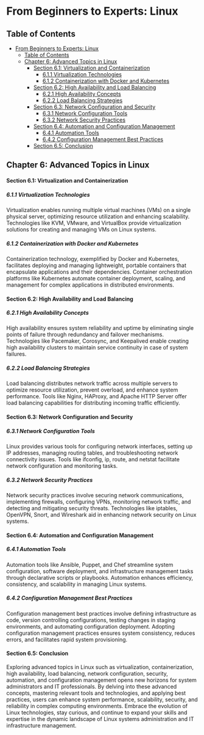 # From Beginners to Experts: Linux

## Table of Contents

- [From Beginners to Experts: Linux](#from-beginners-to-experts-linux)
  - [Table of Contents](#table-of-content)
  - [Chapter 6: Advanced Topics in Linux](#chapter-6-advanced-topics-in-linux)
      - [Section 6.1: Virtualization and Containerization](#section-61-virtualization-and-containerization)
        - [6.1.1 Virtualization Technologies](#611-virtualization-technologies)
        - [6.1.2 Containerization with Docker and Kubernetes](#612-containerization-with-docker-and-kubernetes)
      - [Section 6.2: High Availability and Load Balancing](#section-62-high-availability-and-load-balancing)
        - [6.2.1 High Availability Concepts](#621-high-availability-concepts)
        - [6.2.2 Load Balancing Strategies](#622-load-balancing-strategies)
      - [Section 6.3: Network Configuration and Security](#section-63-network-configuration-and-security)
        - [6.3.1 Network Configuration Tools](#631-network-configuration-tools)
        - [6.3.2 Network Security Practices](#632-network-security-practices)
      - [Section 6.4: Automation and Configuration Management](#section-64-automation-and-configuration-management)
        - [6.4.1 Automation Tools](#641-automation-tools)
        - [6.4.2 Configuration Management Best Practices](#642-configuration-management-best-practices)
      - [Section 6.5: Conclusion](#section-65-conclusion)

## Chapter 6: Advanced Topics in Linux

#### Section 6.1: Virtualization and Containerization

##### 6.1.1 Virtualization Technologies

Virtualization enables running multiple virtual machines (VMs) on a single physical server, optimizing resource utilization and enhancing scalability. Technologies like KVM, VMware, and VirtualBox provide virtualization solutions for creating and managing VMs on Linux systems.

##### 6.1.2 Containerization with Docker and Kubernetes

Containerization technology, exemplified by Docker and Kubernetes, facilitates deploying and managing lightweight, portable containers that encapsulate applications and their dependencies. Container orchestration platforms like Kubernetes automate container deployment, scaling, and management for complex applications in distributed environments.

#### Section 6.2: High Availability and Load Balancing

##### 6.2.1 High Availability Concepts

High availability ensures system reliability and uptime by eliminating single points of failure through redundancy and failover mechanisms. Technologies like Pacemaker, Corosync, and Keepalived enable creating high availability clusters to maintain service continuity in case of system failures.

##### 6.2.2 Load Balancing Strategies

Load balancing distributes network traffic across multiple servers to optimize resource utilization, prevent overload, and enhance system performance. Tools like Nginx, HAProxy, and Apache HTTP Server offer load balancing capabilities for distributing incoming traffic efficiently.

#### Section 6.3: Network Configuration and Security

##### 6.3.1 Network Configuration Tools

Linux provides various tools for configuring network interfaces, setting up IP addresses, managing routing tables, and troubleshooting network connectivity issues. Tools like ifconfig, ip, route, and netstat facilitate network configuration and monitoring tasks.

##### 6.3.2 Network Security Practices

Network security practices involve securing network communications, implementing firewalls, configuring VPNs, monitoring network traffic, and detecting and mitigating security threats. Technologies like iptables, OpenVPN, Snort, and Wireshark aid in enhancing network security on Linux systems.

#### Section 6.4: Automation and Configuration Management

##### 6.4.1 Automation Tools

Automation tools like Ansible, Puppet, and Chef streamline system configuration, software deployment, and infrastructure management tasks through declarative scripts or playbooks. Automation enhances efficiency, consistency, and scalability in managing Linux systems.

##### 6.4.2 Configuration Management Best Practices

Configuration management best practices involve defining infrastructure as code, version controlling configurations, testing changes in staging environments, and automating configuration deployment. Adopting configuration management practices ensures system consistency, reduces errors, and facilitates rapid system provisioning.

#### Section 6.5: Conclusion

Exploring advanced topics in Linux such as virtualization, containerization, high availability, load balancing, network configuration, security, automation, and configuration management opens new horizons for system administrators and IT professionals. By delving into these advanced concepts, mastering relevant tools and technologies, and applying best practices, users can enhance system performance, scalability, security, and reliability in complex computing environments. Embrace the evolution of Linux technologies, stay curious, and continue to expand your skills and expertise in the dynamic landscape of Linux systems administration and IT infrastructure management.
